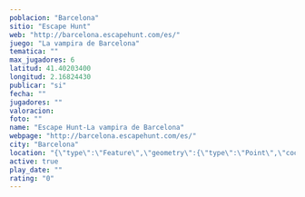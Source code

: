 ```yaml
---
poblacion: "Barcelona"
sitio: "Escape Hunt"
web: "http://barcelona.escapehunt.com/es/"
juego: "La vampira de Barcelona"
tematica: ""
max_jugadores: 6
latitud: 41.40203400
longitud: 2.16824430
publicar: "si"
fecha: ""
jugadores: ""
valoracion: 
foto: ""
name: "Escape Hunt-La vampira de Barcelona"
webpage: "http://barcelona.escapehunt.com/es/"
city: "Barcelona"
location: "{\"type\":\"Feature\",\"geometry\":{\"type\":\"Point\",\"coordinates\":[2.1682443,41.402034]}}"
active: true
play_date: ""
rating: "0"
---
```

